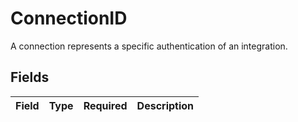 # ConnectionID

A connection represents a specific authentication of an integration.


## Fields

| Field       | Type        | Required    | Description |
| ----------- | ----------- | ----------- | ----------- |